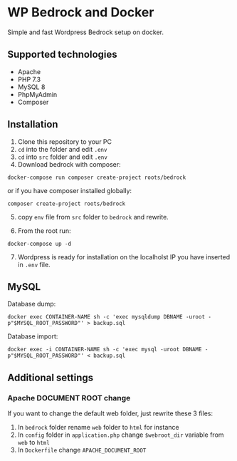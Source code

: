 # WP Bedrock and Docker
Simple and fast Wordpress Bedrock setup on docker.

## Supported technologies
- Apache 
- PHP 7.3
- MySQL 8
- PhpMyAdmin
- Composer

## Installation

1. Clone this repository to your PC
2. `cd` into the folder and edit `.env` 
3. `cd` into  `src` folder and edit `.env`
4. Download bedrock with composer:

```
docker-compose run composer create-project roots/bedrock
````
or if you have composer installed globally:

```
composer create-project roots/bedrock
```

5. copy `env` file from `src` folder to `bedrock` and rewrite. 

6. From the root run:
```
docker-compose up -d
```

7. Wordpress is ready for installation on the localholst IP you have inserted in `.env` file.


## MySQL

Database dump:

```
docker exec CONTAINER-NAME sh -c 'exec mysqldump DBNAME -uroot -p"$MYSQL_ROOT_PASSWORD"' > backup.sql
```

Database import:

```
docker exec -i CONTAINER-NAME sh -c 'exec mysql -uroot DBNAME -p"$MYSQL_ROOT_PASSWORD"' < backup.sql
```

## Additional settings

### Apache DOCUMENT ROOT change

If you want to change the default web folder, just rewrite these 3 files:

1. In `bedrock` folder rename `web` folder to  `html` for instance
2. In `config` folder in `application.php` change `$webroot_dir` variable from `web` to `html`
3. In `Dockerfile` change `APACHE_DOCUMENT_ROOT`


